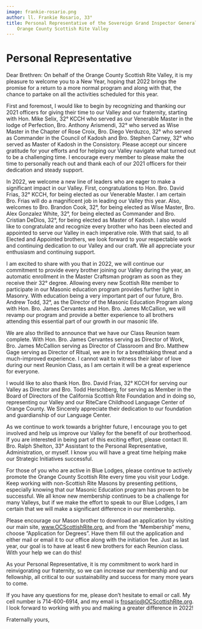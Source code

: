 ```yaml
---
image: frankie-rosario.png
author: ll. Frankie Rosario, 33°
title: Personal Representative of the Sovereign Grand Inspector General in California /
    Orange County Scottish Rite Valley
---
```


# Personal Representative

Dear Brethren: On behalf of the Orange County Scottish Rite Valley, it is my pleasure to welcome you to a New Year, hoping that 2022 brings the promise for a return to a more normal program and along with that, the chance to partake on all the activities scheduled for this year.

First and foremost, I would like to begin by recognizing and thanking our 2021 officers for giving their time to our Valley and our fraternity, starting with Hon. Mike Selix, 32° KCCH who served as our Venerable Master in the lodge of Perfection, Bro. Anthony Arismendi, 32° who served as Wise Master in the Chapter of Rose Croix, Bro. Diego Verduzco, 32° who served as Commander in the Council of Kadosh and Bro. Stephen Carney, 32°  who served as Master of Kadosh in the Consistory. Please accept our sincere gratitude for your efforts and for helping our Valley navigate what turned out to be a challenging time. I encourage every member to please make the time to personally reach out and thank each of our 2021 officers for their dedication and steady support.

In 2022, we welcome a new line of leaders who are eager to make a significant impact in our Valley. First, congratulations to Hon. Bro. David Frias, 32° KCCH, for being elected as our Venerable Master. I am certain Bro. Frias will do a magnificent job in leading our Valley this year. Also, welcomes to Bro. Brandon Cook, 32°, for being elected as Wise Master, Bro. Alex Gonzalez White, 32°, for being elected as Commander and Bro. Cristian DeDios, 32°, for being elected as Master of Kadosh. I also would like to congratulate and recognize every brother who has been elected and appointed to serve our Valley in each imperative role. With that said, to all Elected and Appointed brothers, we look forward to your respectable work and continuing dedication to our Valley and our craft. We all appreciate your enthusiasm and continuing support. 

I am excited to share with you that in 2022, we will continue our commitment to provide every brother joining our Valley during the year, an automatic enrollment in the Master Craftsman program as soon as they receive their 32° degree. Allowing every new Scottish Rite member to participate in our Masonic education program provides further light in Masonry. With education being a very important part of our future, Bro. Andrew Todd, 32°, as the Director of the Masonic Education Program along with Hon. Bro. James Cervantes and Hon. Bro. James McCallion, we will revamp our program and provide a better experience to all brothers attending this essential part of our growth in our masonic life.

We are also thrilled to announce that we have our Class Reunion team complete. With Hon. Bro. James Cervantes serving as Director of Work, Bro. James McCallion serving as Director of Classroom and Bro. Matthew Gage serving as Director of Ritual, we are in for a breathtaking threat and a much-improved experience. I cannot wait to witness their labor of love during our next Reunion Class, as I am certain it will be a great experience for everyone.  

I would like to also thank Hon. Bro. David Frias, 32° KCCH for serving our Valley as Director and Bro. Todd Herschberg, for serving as Member in the Board of Directors of the California Scottish Rite Foundation and in doing so, representing our Valley and our RiteCare Childhood Language Center of Orange County. We Sincerely appreciate their dedication to our foundation and guardianship of our Language Center.

As we continue to work towards a brighter future, I encourage you to get involved and help us improve our Valley for the benefit of our brotherhood. If you are interested in being part of this exciting effort, please contact Ill. Bro. Ralph Shelton, 33° Assistant to the Personal Representative, Administration, or myself. I know you will have a great time helping make our Strategic Initiatives successful.

For those of you who are active in Blue Lodges, please continue to actively promote the Orange County Scottish Rite every time you visit your Lodge. Keep working with non-Scottish Rite Masons by presenting petitions, especially knowing that our Masonic Education program has proven to be successful. We all know new membership continues to be a challenge for many Valleys, but if we make the effort to speak to our Blue Lodges, I am certain that we will make a significant difference in our membership. 

Please encourage our Mason brother to download an application by visiting our main site, www.OCScottishRite.org, and from the “Membership” menu, choose “Application for Degrees”. Have them fill out the application and either mail or email it to our office along with the initiation fee. Just as last year, our goal is to have at least 6 new brothers for each Reunion class. With your help we can do this!

As your Personal Representative, it is my commitment to work hard in reinvigorating our fraternity, so we can increase our membership and our fellowship, all critical to our sustainability and success for many more years to come.

If you have any questions for me, please don’t hesitate to email or call. My cell number is 714-600-6914, and my email is frosario@OCScottishRite.org.
I look forward to working with you and making a greater difference in 2022!

Fraternally yours,
